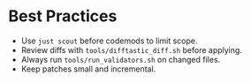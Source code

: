 # Best Practices

- Use `just scout` before codemods to limit scope.
- Review diffs with `tools/difftastic_diff.sh` before applying.
- Always run `tools/run_validators.sh` on changed files.
- Keep patches small and incremental.
